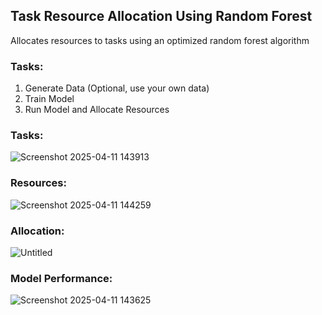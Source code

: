 ## Task Resource Allocation Using Random Forest
Allocates resources to tasks using an optimized random forest algorithm  

### Tasks:  
1) Generate Data (Optional, use your own data)  
2) Train Model
3) Run Model and Allocate Resources    

### Tasks:  
![Screenshot 2025-04-11 143913](https://github.com/user-attachments/assets/17b08c0b-52a4-4706-be08-25d26941d3be)
### Resources:  
![Screenshot 2025-04-11 144259](https://github.com/user-attachments/assets/09bd1567-b3e4-4dbe-9307-405916cdc6d3)
### Allocation:  
![Untitled](https://github.com/user-attachments/assets/c3998802-2a05-4b27-9c16-4ce08271df20)
### Model Performance:        
![Screenshot 2025-04-11 143625](https://github.com/user-attachments/assets/b24f9501-3670-4362-9dd6-055108a8c312)
